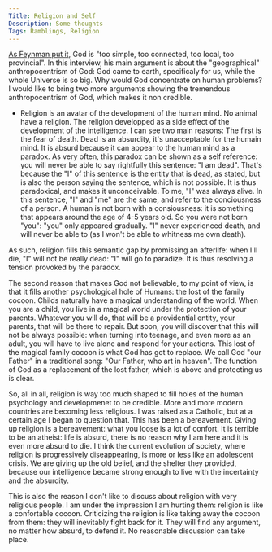 ```yaml
---
Title: Religion and Self
Description: Some thoughts
Tags: Ramblings, Religion
---
```


[As Feynman put it](https://www.youtube.com/watch?v=YltEym9H0x4), God is "too simple, too connected, too local, too provincial". In this interview, his main argument is about the "geographical" anthropocentrism of God: God came to earth, specificaly for us, while the whole Universe is so big. Why would God concentrate on human problems? I would like to bring two more arguments showing the tremendous anthropocentrism of God, which makes it non credible.

- Religion is an avatar of the development of the human mind.
No animal have a religion. 
The religion developped as a side effect of the development of the intelligence.
I can see two main reasons:
The first is the fear of death. Dead is an absurdity, it's unacceptable for the humain mind. 
It is absurd because it can appear to the human mind as a paradox.
As very often, this paradox can be shown as a self reference: you will never be able to say rightfully this sentence: "I am dead".
That's because the "I" of this sentence is the entity that is dead, as stated, but is also the person saying the sentence, which is not possible.
It is thus paradoxical, and makes it unconceivable.
To me, "I" was always alive. In this sentence, "I" and "me" are the same, and refer to the conciousness of a person.
A human is not born with a consiousness: it is something that appears around the age of 4-5 years old.
So you were not born "you": "you" only appeared gradually. 
"I" never experienced death, and will never be able to (as I won't be able to whitness me own death).

As such, religion fills this semantic gap by promissing an afterlife: when I'll die, "I" will not be really dead: "I" will go to paradize.
It is thus resolving a tension provoked by the paradox.

The second reason that makes God not believable, to my point of view, is that it fills another psychological hole of Humans:
the lost of the family cocoon.
Childs naturally have a magical understanding of the world.
When you are a child, you live in a magical world under the protection of your parents.
Whatever you will do, that will be a providential entity, your parents, that will be there to repair.
But soon, you will discover that this will not be always possible: when turning into teenage, and even more as an adult, you will have to live alone and respond for your actions.
This lost of the magical family cocoon is what God has got to replace.
We call God "our Father" in a traditional song: "Our Father, who art in heaven".
The function of God as a replacement of the lost father, which is above and protecting us is clear.

So, all in all, religion is way too much shaped to fill holes of the human psychology and developmenet to be credible.
More and more modern countries are becoming less religious.
I was raised as a Catholic, but at a certain age I began to question that.
This has been a bereavement.
Giving up religion is a bereavement: what you loose is a lot of confort.
It is terrible to be an atheist: life is absurd, there is no reason why I am here and it is even more absurd to die.
I think the current evolution of society, where religion is progressively diseappearing, is more or less like an adolescent crisis.
We are giving up the old belief, and the shelter they provided, because our intelligence became strong enough to live with the incertainty and the absurdity.

This is also the reason I don't like to discuss about religion with very religious people. I am under the impression I am hurting them: religion is like a confortable cocoon. Criticizing the religion is like taking away the cocoon from them: they will inevitably fight back for it. They will find any argument, no matter how absurd, to defend it. No reasonable discussion can take place.





